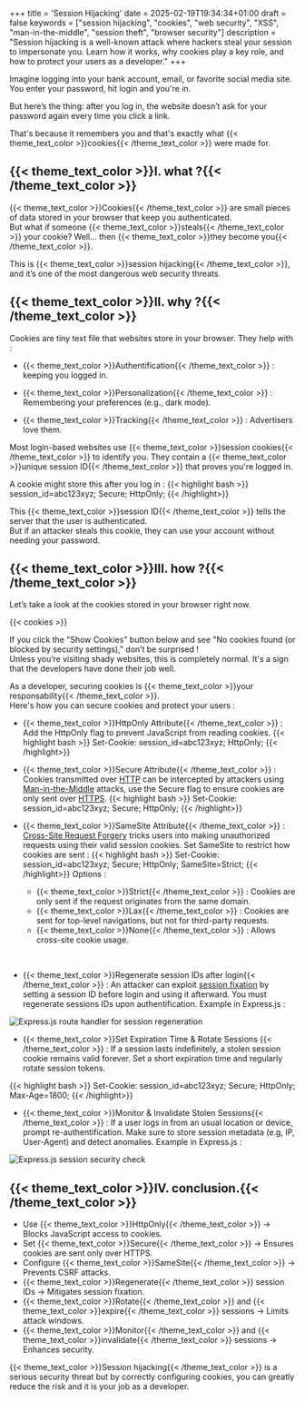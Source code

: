 +++
title = 'Session Hijacking'
date = 2025-02-19T19:34:34+01:00
draft = false
keywords = ["session hijacking", "cookies", "web security", "XSS", "man-in-the-middle", "session theft", "browser security"]
description = "Session hijacking is a well-known attack where hackers steal your session to impersonate you. Learn how it works, why cookies play a key role, and how to protect your users as a developer."
+++

Imagine logging into your bank account, email, or favorite social media site. You enter your password, hit login and you're in. 

But here’s the thing: after you log in, the website doesn’t ask for your password again every time you click a link.

That's because it remembers you and that's exactly what {{< theme_text_color >}}cookies{{< /theme_text_color >}} were made for.

## {{< theme_text_color >}}I. what ?{{< /theme_text_color >}}  

{{< theme_text_color >}}Cookies{{< /theme_text_color >}} are small pieces of data stored in your browser that keep you authenticated.  
But what if someone {{< theme_text_color >}}steals{{< /theme_text_color >}} your cookie? Well… then {{< theme_text_color >}}they become you{{< /theme_text_color >}}. 

This is {{< theme_text_color >}}session hijacking{{< /theme_text_color >}}, and it’s one of the most dangerous web security threats. 

## {{< theme_text_color >}}II. why ?{{< /theme_text_color >}}

Cookies are tiny text file that websites store in your browser. They help with : 

- {{< theme_text_color >}}Authentification{{< /theme_text_color >}} : keeping you logged in.

- {{< theme_text_color >}}Personalization{{< /theme_text_color >}} : Remembering your preferences (e.g., dark mode).

- {{< theme_text_color >}}Tracking{{< /theme_text_color >}} : Advertisers love them.

Most login-based websites use {{< theme_text_color >}}session cookies{{< /theme_text_color >}} to identify you. They contain a {{< theme_text_color >}}unique session ID{{< /theme_text_color >}} that proves you're logged in.

A cookie might store this after you log in : 
{{< highlight bash >}} session_id=abc123xyz; Secure; HttpOnly; {{< /highlight>}}

This {{< theme_text_color >}}session ID{{< /theme_text_color >}} tells the server that the user is authenticated.  
But if an attacker steals this cookie, they can use your account without needing your password.

## {{< theme_text_color >}}III. how ?{{< /theme_text_color >}}

Let’s take a look at the cookies stored in your browser right now.

{{< cookies >}}

If you click the "Show Cookies" button below and see "No cookies found (or blocked by security settings)," don’t be surprised !  
Unless you’re visiting shady websites, this is completely normal. It's a sign that the developers have done their job well.

As a developer, securing cookies is {{< theme_text_color >}}your responsability{{< /theme_text_color >}}.  
Here's how you can secure cookies and protect your users : 

- {{< theme_text_color >}}HttpOnly Attribute{{< /theme_text_color >}} : Add the HttpOnly flag to prevent JavaScript from reading cookies.
{{< highlight bash >}} Set-Cookie: session_id=abc123xyz; HttpOnly; {{< /highlight>}}

- {{< theme_text_color >}}Secure Attribute{{< /theme_text_color >}} : Cookies transmitted over [HTTP](https://en.wikipedia.org/wiki/HTTP) can be intercepted by attackers using [Man-in-the-Middle](https://en.wikipedia.org/wiki/Man-in-the-middle_attack) attacks, use the Secure flag to ensure cookies are only sent over [HTTPS](https://en.wikipedia.org/wiki/HTTPS).
{{< highlight bash >}} Set-Cookie: session_id=abc123xyz; Secure; HttpOnly; {{< /highlight>}}

- {{< theme_text_color >}}SameSite Attribute{{< /theme_text_color >}} : [Cross-Site Request Forgery](https://en.wikipedia.org/wiki/Cross-site_request_forgery) tricks users into making unauthorized requests using their valid session cookies. Set SameSite to restrict how cookies are sent : 
{{< highlight bash >}} Set-Cookie: session_id=abc123xyz; Secure; HttpOnly; SameSite=Strict; {{< /highlight>}}
Options :
    - {{< theme_text_color >}}Strict{{< /theme_text_color >}} : Cookies are only sent if the request originates from the same domain.
    - {{< theme_text_color >}}Lax{{< /theme_text_color >}} : Cookies are sent for top-level navigations, but not for third-party requests.
    - {{< theme_text_color >}}None{{< /theme_text_color >}} : Allows cross-site cookie usage.  

<br>
    
- {{< theme_text_color >}}Regenerate session IDs after login{{< /theme_text_color >}} : An attacker can exploit [session fixation](https://en.wikipedia.org/wiki/Session_fixation) by setting a session ID before login and using it afterward. You must regenerate sessions IDs upon authentification. Example in Express.js : 

![Express.js route handler for session regeneration](/posts_images/session-hijacking/session-hijacking1.png)

-  {{< theme_text_color >}}Set Expiration Time & Rotate Sessions {{< /theme_text_color >}} : If a session lasts indefinitely, a stolen session cookie remains valid forever. Set a short expiration time and regularly rotate session tokens.

{{< highlight bash >}} Set-Cookie: session_id=abc123xyz; Secure; HttpOnly; Max-Age=1800; {{< /highlight>}}

- {{< theme_text_color >}}Monitor & Invalidate Stolen Sessions{{< /theme_text_color >}} : If a user logs in from an usual location or device, prompt re-authentification. Make sure to store session metadata (e.g, IP, User-Agent) and detect anomalies. Example in Express.js : 

![Express.js session security check](/posts_images/session-hijacking/session-hijacking2.png)

## {{< theme_text_color >}}IV. conclusion.{{< /theme_text_color >}}

- Use {{< theme_text_color >}}HttpOnly{{< /theme_text_color >}} → Blocks JavaScript access to cookies.
- Set {{< theme_text_color >}}Secure{{< /theme_text_color >}} → Ensures cookies are sent only over HTTPS.
- Configure {{< theme_text_color >}}SameSite{{< /theme_text_color >}} → Prevents CSRF attacks.
- {{< theme_text_color >}}Regenerate{{< /theme_text_color >}} session IDs → Mitigates session fixation.
- {{< theme_text_color >}}Rotate{{< /theme_text_color >}} and {{< theme_text_color >}}expire{{< /theme_text_color >}} sessions → Limits attack windows.
- {{< theme_text_color >}}Monitor{{< /theme_text_color >}} and {{< theme_text_color >}}invalidate{{< /theme_text_color >}} sessions → Enhances security.

{{< theme_text_color >}}Session hijacking{{< /theme_text_color >}} is a serious security threat but by correctly configuring cookies, you can greatly reduce the risk and it is your job as a developer.